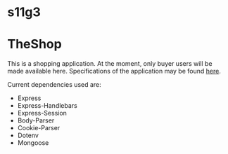# s11g3

# TheShop
This is a shopping application. At the moment, only buyer users will be made available here. Specifications of the application may be found [here](https://github.com/ccapdev1920T2/s11g3/blob/master/Group3%20S11%20MP%20Specifications.pdf).

Current dependencies used are:
- Express
- Express-Handlebars
- Express-Session
- Body-Parser
- Cookie-Parser
- Dotenv
- Mongoose
